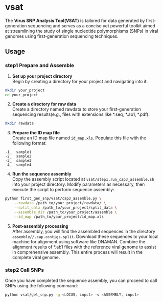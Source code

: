 # vsat
The **Virus SNP Analysis Tool(VSAT)** is tailored for data generated by first-generation sequencing and serves as a concise yet powerful toolkit aimed at streamlining the study of single nucleotide polymorphisms (SNPs) in viral genomes using first-generation sequencing techniques.

## Usage
### step1 Prepare and Assemble
1. <strong>Set up your project directory</strong><br>
Begin by creating a directory for your project and navigating into it:
```bash
mkdir your_project
cd your_project
```

2. <strong>Create a directory for raw data</strong><br>
Create a directory named rawdata to store your first-generation sequencing results(e.g., files with extensions like \*.seq, \*.ab1, \*.pdf):
```bash
mkdir rawdata
```

3. <strong>Prepare the ID map file</strong><br>
Create an ID map file named <code>id_map.xls</code>. Populate this file with the following format:
```plaintext
-1_  sample1 
-2_  sample2 
-3_  sample3 
-4_  sample4 
```

4. <strong>Run the sequence assembly</strong><br>
Copy the assembly script located at <code>vsat/step1.run_cap3_assemble.sh</code> into your project directory.
Modify parameters as necessary, then execute the script to perform sequence assembly:
```bash
python first_gen_snp/vsat/cap3_assemble.py \
    --rawdata /path_to/your_project/rawdata/ \
    --split_data /path_to/your_project/split_data \
    --assemble_dir /path_to/your_project/assemble \
    --id_map /path_to/your_project/id_map.xls

```

5. <strong>Post-assembly processing</strong><br>
After assembly, you will find the assembled sequences in the directory <code>assemble/*/*.cap.contigs.split</code>.
Download these sequences to your local machine for alignment using software like DNAMAN.
Combine the alignment results of \*.ab1 files with the reference viral genome to assist in comprehensive assembly.
This entire process will result in the complete viral genome.

### step2 Call SNPs
Once you have completed the sequence assembly, you can proceed to call SNPs using the following command:
```bash
python vsat/get_snp.py -g <LOCUS, input> -s <ASSEMBLY, input>
```
